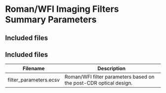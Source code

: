 # Roman/WFI Imaging Filters Summary Parameters

## Included files

## Included files

| Filename| Description|
|---------|------------|
| filter_parameters.ecsv | Roman/WFI filter parameters based on the post-CDR optical design. |
